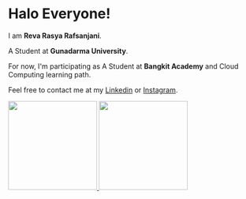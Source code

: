 # Halo Everyone! 

I am **Reva Rasya Rafsanjani**.<br>

A Student at **Gunadarma University**.<br>

For now, I'm participating as A Student at **Bangkit Academy** and Cloud Computing learning path.<br>

Feel free to contact me at my [Linkedin](www.linkedin.com/in/reva-rasya-rafsanjani) or [Instagram](https://www.instagram.com/aceontr/).

<p align="left">
<a href="https://github.com/penuliscode">
  <img height="180em" src="https://github-readme-stats-eight-theta.vercel.app/api?username=penuliscode&show_icons=true&theme=algolia&include_all_commits=true&count_private=true"/>
  <img height="180em" src="https://github-readme-stats-eight-theta.vercel.app/api/top-langs/?username=penuliscode&layout=compact&theme=algolia"/>
</a>
</p>
